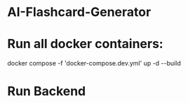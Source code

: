 # AI-Flashcard-Generator

# Run all docker containers:
docker compose -f 'docker-compose.dev.yml' up -d --build

# Run Backend